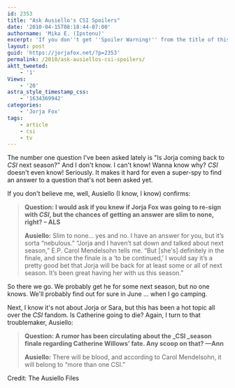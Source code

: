```yaml
---
id: 2353
title: "Ask Ausiello's CSI Spoilers"
date: '2010-04-15T08:18:44-07:00'
authorname: 'Mika E. (Ipstenu)'
excerpt: 'If you don''t get ''Spoiler Warning!'' from the title of this post, well, then I can''t help you.  Season finale spoilers here.'
layout: post
guid: 'https://jorjafox.net/?p=2353'
permalink: /2010/ask-ausiellos-csi-spoilers/
aktt_tweeted:
    - '1'
Views:
    - '20'
astra_style_timestamp_css:
    - '1634369942'
categories:
    - 'Jorja Fox'
tags:
    - article
    - csi
    - tv
---
```


The number one question I've been asked lately is "Is Jorja coming back to _CSI_ next season?"  And I don't know. I can't know! Wanna know why?  _CSI_ doesn't even know!  Seriously.  It makes it hard for even a super-spy to find an answer to a question that's not been asked yet.

If you don't believe me, well, Ausiello (I know, I know) confirms:

> **Question: I would ask if you knew if Jorja Fox was going to re-sign with _CSI_, but the chances of getting an answer are slim to none, right? – ALS**
>
> **Ausiello:** Slim to none... yes and no. I have an answer for you, but it’s sorta “nebulous.” “Jorja and I haven’t sat down and talked about next season,” E.P. Carol Mendelsohn tells me. “But [she's] definitely in the finale, and since the finale is a ‘to be continued,’ I would say it’s a pretty good bet that Jorja will be back for at least some or all of next season. It’s been great having her with us this season.”

So there we go.  We probably get he for some next season, but no one knows.  We'll probably find out for sure in June ... when I go camping.

Next, I know it's not about Jorja or Sara, but this has been a hot topic all over the _CSI_ fandom.  Is Catherine going to die?  Again, I turn to that troublemaker, Ausiello:

> **Question: A rumor has been circulating about the _CSI _season finale regarding Catherine Willows’ fate. Any scoop on that? —Ann**
>
> **Ausiello:** There will be blood, and according to Carol Mendelsohn, it will belong to “more than one CSI.”</blockquote>

Credit: The Ausiello Files
